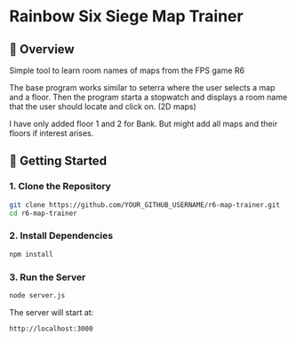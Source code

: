 # Rainbow Six Siege Map Trainer

## 📌 Overview
Simple tool to learn room names of maps from the FPS game R6

The base program works similar to seterra where the user selects a map and a floor. Then the program starta a stopwatch and displays a room name that the user should locate and click on. (2D maps)

I have only added floor 1 and 2 for Bank. But might add all maps and their floors if interest arises.


## 🚀 Getting Started
### **1. Clone the Repository**
```sh
git clone https://github.com/YOUR_GITHUB_USERNAME/r6-map-trainer.git
cd r6-map-trainer
```

### **2. Install Dependencies**
```sh
npm install
```

### **3. Run the Server**
```sh
node server.js
```

The server will start at:
```
http://localhost:3000
```

